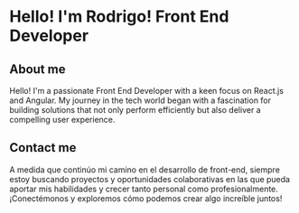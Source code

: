 # Hello! I'm Rodrigo! Front End Developer

## About me
Hello! I'm a passionate Front End Developer with a keen focus on React.js and Angular. My journey in the tech world began with a fascination for building solutions that not only perform efficiently but also deliver a compelling user experience.

## Contact me
A medida que continúo mi camino en el desarrollo de front-end, siempre estoy buscando proyectos y oportunidades colaborativas en las que pueda aportar mis habilidades y crecer tanto personal como profesionalmente. ¡Conectémonos y exploremos cómo podemos crear algo increíble juntos!
